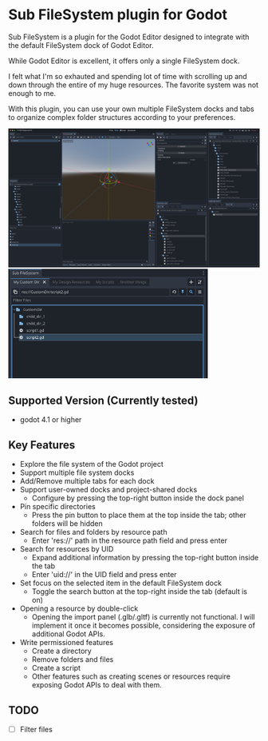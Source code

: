 # Sub FileSystem plugin for Godot

Sub FileSystem is a plugin for the Godot Editor designed to integrate
with the default FileSystem dock of Godot Editor.

While Godot Editor is excellent, it offers only a single FileSystem dock. 

I felt what I'm so exhauted and spending lot of time with scrolling up and down 
through the entire of my huge resources.
The favorite system was not enough to me.

With this plugin, you can use your own multiple FileSystem docks and tabs
to organize complex folder structures according to your preferences.

<img src="./doc/screenshot.png" width="800"/>
<img src="./doc/screenshot2.png" width="400"/>


## Supported Version (Currently tested)

* godot 4.1 or higher

## Key Features

* Explore the file system of the Godot project
* Support multiple file system docks
* Add/Remove multiple tabs for each dock
* Support user-owned docks and project-shared docks
  * Configure by pressing the top-right button inside the dock panel
* Pin specific directories
  * Press the pin button to place them at the top inside the tab; other folders will be hidden
* Search for files and folders by resource path
  * Enter 'res://' path in the resource path field and press enter
* Search for resources by UID
  * Expand additional information by pressing the top-right button inside the tab
  * Enter 'uid://' in the UID field and press enter
* Set focus on the selected item in the default FileSystem dock
  * Toggle the search button at the top-right inside the tab (default is on)
* Opening a resource by double-click
  * Opening the import panel (.glb/.gltf) is currently not functional. I will implement it once it becomes possible, considering the exposure of additional Godot APIs.
* Write permissioned features
  * Create a directory
  * Remove folders and files
  * Create a script
  * Other features such as creating scenes or resources require exposing Godot APIs to deal with them.


## TODO

- [ ] Filter files
